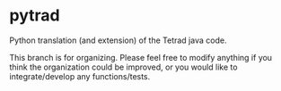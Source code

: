 # pytrad
Python translation (and extension) of the Tetrad java code.

This branch is for organizing. Please feel free to modify anything if you think the organization could be improved, or you would like to integrate/develop any functions/tests.
